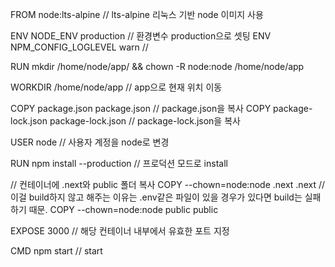 FROM node:lts-alpine // lts-alpine 리눅스 기반 node 이미지 사용

ENV NODE_ENV production // 환경변수 production으로 셋팅
ENV NPM_CONFIG_LOGLEVEL warn // 

RUN mkdir /home/node/app/ && chown -R node:node /home/node/app

WORKDIR /home/node/app // app으로 현재 위치 이동

COPY package.json package.json // package.json을 복사
COPY package-lock.json package-lock.json // package-lock.json을 복사

USER node // 사용자 계정을 node로 변경

RUN npm install --production // 프로덕션 모드로 install

// 컨테이너에 .next와 public 폴더 복사
COPY --chown=node:node .next .next // 이걸 build하지 않고 해주는 이유는 .env같은 파일이 있을 경우가 있다면 build는 실패하기 때문.
COPY --chown=node:node public public

EXPOSE 3000 // 해당 컨테이너 내부에서 유효한 포트 지정

CMD npm start // start